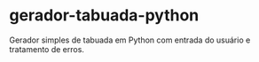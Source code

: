 # gerador-tabuada-python
Gerador simples de tabuada em Python com entrada do usuário e tratamento de erros.
